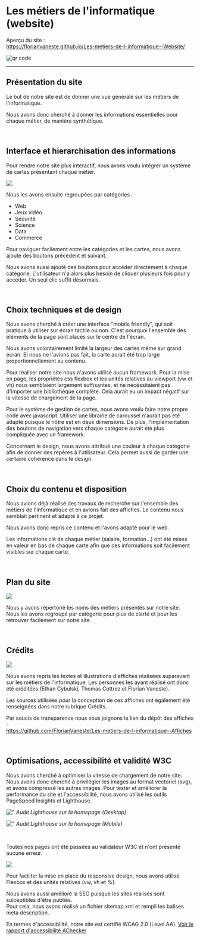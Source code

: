 # Les métiers de l'informatique (website)

Aperçu du site :  
https://florianvaneste.github.io/Les-metiers-de-l-informatique--Website/

<img src='https://chart.googleapis.com/chart?cht=qr&chl=https%3A%2F%2Fflorianvaneste.github.io%2FLes-metiers-de-l-informatique--Website%2F&chs=180x180&choe=UTF-8&chld=L|2' rel='nofollow' alt='qr code'><a href='https://fr.qr-code-generator.com/
            ' border='0' style='cursor:default'  rel='nofollow'></a>


---

## Présentation du site

Le but de notre site est de donner une vue générale sur les métiers de l'informatique.

Nous avons donc cherché à donner les informations essentielles pour chaque métier, de manière synthétique.

<br>

## Interface et hierarchisation des informations

Pour rendre notre site plus interactif, nous avons voulu intégrer un système de cartes présentant chaque métier.

![](documentation/homepage.png)

Nous les avons ensuite regroupées par catégories :
- Web
- Jeux vidéo
- Sécurité
- Science
- Data
- Commerce

Pour naviguer facilement entre les catégories et les cartes, nous avons ajouté des boutons précédent et suivant.

Nous avons aussi ajouté des boutons pour accéder directement à chaque catégorie. L'utilisateur n'a alors plus besoin de cliquer plusieurs fois pour y accéder. Un seul clic suffit désormais.  

<br>

## Choix techniques et de design

Nous avons cherché à créer une interface "mobile friendly", qui soit pratique à utiliser sur écran tactile ou non. C'est pourquoi l'ensemble des éléments de la page sont placés sur le centre de l'écran.

Nous avons volontairement limité la largeur des cartes même sur grand écran. Si nous ne l'avions pas fait, la carte aurait été trop large proportionnellement au contenu.

Pour réaliser notre site nous n'avons utilisé aucun framework. Pour la mise en page, les propriétés css flexbox et les unités relatives au viewport (vw et vh) nous semblaient largement suffisantes, et ne nécéssitaient pas d'importer une bibliothèque complète. Cela aurait eu un impact négatif sur la vitesse de chargement de la page.

Pour le système de gestion de cartes, nous avons voulu faire notre propre code avec javascript. Utiliser une librairie de caroussel n'aurait pas été adapté puisque le nôtre est en deux dimensions. De plus, l'implémentation des boutons de navigation vers chaque catégorie aurait été plus compliquée avec un framework.

Concernant le design, nous avons attribué une couleur à chaque catégorie afin de donner des repères à l'utilisateur. Cela permet aussi de garder une certaine cohérence dans le design.

<br>

## Choix du contenu et disposition

Nous avions déjà réalisé des travaux de recherche sur l'ensemble des métiers de l'informatique et en avions fait des affiches. Le contenu nous semblait pertinent et adapté à ce projet.

Nous avons donc repris ce contenu et l'avons adapté pour le web.

Les informations clé de chaque métier (salaire, formation...) ont été mises en valeur en bas de chaque carte afin que ces informations soit facilement visibles sur chaque carte.

<br>

## Plan du site

![](documentation/sitemap.png)

Nous y avons répertorié les noms des métiers présentés sur notre site. Nous les avons regroupé par catégorie pour plus de clarté et pour les retrouver facilement sur notre site.

<br>

## Crédits

![](documentation/credits.png)

Nous avons repris les textes et illustrations d'affiches réalisées auparavant sur les métiers de l'informatique. 
Les personnes les ayant réalisé ont donc été créditées (Ethan Cybulski, Thomas Cottrez et Florian Vaneste).

Les sources utilisées pour la conception de ces affiches ont également été renseignées dans notre rubrique Crédits.

Par soucis de transparence nous vous joignons le lien du dépôt des affiches :  
https://github.com/FlorianVaneste/Les-metiers-de-l-informatique--Affiches

<br>

## Optimisations, accessibilité et validité W3C

Nous avons cherché à optimiser la vitesse de chargement de notre site.
Nous avons donc cherché à privilégier les images au format vectoriel (svg), et avons compressé les autres images.
Pour tester et améliorer la performance du site et l'accessibilité, nous avons utilisé les outils PageSpeed Insights et Lighthouse.

!["](documentation/lighthouseDesktop.png)
*Audit Lighthouse sur la homepage (Desktop)*

!["](documentation/lighthouseMobile.png)
*Audit Lighthouse sur la homepage (Mobile)*

<br>

Toutes nos pages ont été passées au validateur W3C et n'ont présenté aucune erreur.

![](documentation/w3c.png)

Pour faciliter la mise en place du responsive design, nous avons utilisé Flexbox et des unités relatives (vw, vh et %).

Nous avons aussi amélioré la SEO puisque les sites réalisés sont suiceptibles d'être publiés.  
Pour cela, nous avons réalisé un fichier sitemap.xml et rempli les balises meta description.

En termes d'accessibilité, notre site est certifié WCAG 2.0 (Level AA).
[Voir le rapport d'accessibilité AChecker](documentation/achecker_accessibilityReport.pdf)
